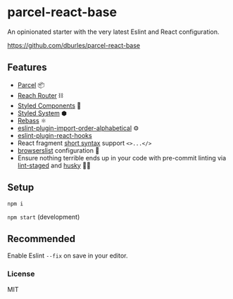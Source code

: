 # parcel-react-base

An opinionated starter with the very latest Eslint and React configuration.

https://github.com/dburles/parcel-react-base

## Features

* [Parcel](https://parceljs.org/) 📦
* [Reach Router](https://reach.tech/router) ⛓
* [Styled Components](https://www.styled-components.com/) 💅
* [Styled System](https://jxnblk.com/styled-system/) ⬢
* [Rebass](https://rebassjs.org/) ⚛️
* [eslint-plugin-import-order-alphabetical](https://github.com/janpaul123/eslint-plugin-import-order-alphabetical) ⚙️
* [eslint-plugin-react-hooks](https://www.npmjs.com/package/eslint-plugin-react-hooks) 
* React fragment [short syntax](https://reactjs.org/docs/fragments.html#short-syntax) support `<>...</>`
* [browserslist](https://github.com/browserslist/browserslist) configuration 📝
* Ensure nothing terrible ends up in your code with pre-commit linting via [lint-staged](https://github.com/okonet/lint-staged) and [husky](https://github.com/typicode/husky) 🚫💩

## Setup

`npm i`

`npm start` (development)

## Recommended

Enable Eslint `--fix` on save in your editor.

### License
MIT